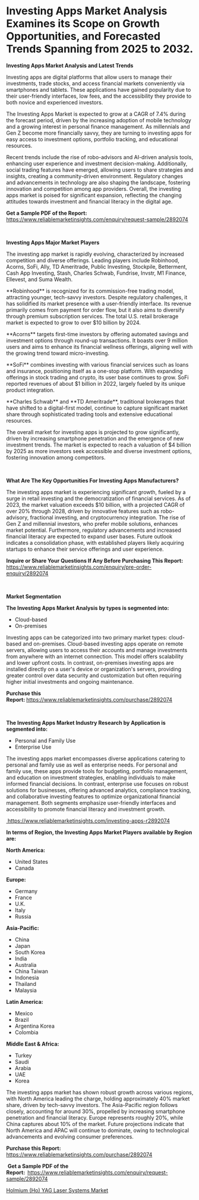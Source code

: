 <p><h1>Investing Apps Market Analysis Examines its Scope on Growth Opportunities, and Forecasted Trends Spanning from 2025 to 2032.</h1></p><p><strong>Investing Apps Market Analysis and Latest Trends</strong></p>
<p><p>Investing apps are digital platforms that allow users to manage their investments, trade stocks, and access financial markets conveniently via smartphones and tablets. These applications have gained popularity due to their user-friendly interfaces, low fees, and the accessibility they provide to both novice and experienced investors.</p><p>The Investing Apps Market is expected to grow at a CAGR of 7.4% during the forecast period, driven by the increasing adoption of mobile technology and a growing interest in personal finance management. As millennials and Gen Z become more financially savvy, they are turning to investing apps for easy access to investment options, portfolio tracking, and educational resources.</p><p>Recent trends include the rise of robo-advisors and AI-driven analysis tools, enhancing user experience and investment decision-making. Additionally, social trading features have emerged, allowing users to share strategies and insights, creating a community-driven environment. Regulatory changes and advancements in technology are also shaping the landscape, fostering innovation and competition among app providers. Overall, the investing apps market is poised for significant expansion, reflecting the changing attitudes towards investment and financial literacy in the digital age.</p></p>
<p><strong>Get a Sample PDF of the Report:&nbsp;</strong> <a href="https://www.reliablemarketinsights.com/enquiry/request-sample/2892074?utm_campaign=3534&utm_medium=2&utm_source=Github&utm_content=ia&utm_term=15032025&utm_id=investing-apps">https://www.reliablemarketinsights.com/enquiry/request-sample/2892074</a></p>
<p>&nbsp;</p>
<p><strong>Investing Apps Major Market Players</strong></p>
<p><p>The investing app market is rapidly evolving, characterized by increased competition and diverse offerings. Leading players include Robinhood, Acorns, SoFi, Ally, TD Ameritrade, Public Investing, Stockpile, Betterment, Cash App Investing, Stash, Charles Schwab, Fundrise, Invstr, M1 Finance, Ellevest, and Suma Wealth.</p><p>**Robinhood** is recognized for its commission-free trading model, attracting younger, tech-savvy investors. Despite regulatory challenges, it has solidified its market presence with a user-friendly interface. Its revenue primarily comes from payment for order flow, but it also aims to diversify through premium subscription services. The total U.S. retail brokerage market is expected to grow to over $10 billion by 2024.</p><p>**Acorns** targets first-time investors by offering automated savings and investment options through round-up transactions. It boasts over 9 million users and aims to enhance its financial wellness offerings, aligning well with the growing trend toward micro-investing.</p><p>**SoFi** combines investing with various financial services such as loans and insurance, positioning itself as a one-stop platform. With expanding offerings in stock trading and crypto, its user base continues to grow. SoFi reported revenues of about $1 billion in 2022, largely fueled by its unique product integration.</p><p>**Charles Schwab** and **TD Ameritrade**, traditional brokerages that have shifted to a digital-first model, continue to capture significant market share through sophisticated trading tools and extensive educational resources.</p><p>The overall market for investing apps is projected to grow significantly, driven by increasing smartphone penetration and the emergence of new investment trends. The market is expected to reach a valuation of $4 billion by 2025 as more investors seek accessible and diverse investment options, fostering innovation among competitors.</p></p>
<p>&nbsp;</p>
<p><strong>What Are The Key Opportunities For Investing Apps Manufacturers?</strong></p>
<p><p>The investing apps market is experiencing significant growth, fueled by a surge in retail investing and the democratization of financial services. As of 2023, the market valuation exceeds $10 billion, with a projected CAGR of over 20% through 2028, driven by innovative features such as robo-advisory, fractional investing, and cryptocurrency integration. The rise of Gen Z and millennial investors, who prefer mobile solutions, enhances market potential. Furthermore, regulatory advancements and increased financial literacy are expected to expand user bases. Future outlook indicates a consolidation phase, with established players likely acquiring startups to enhance their service offerings and user experience.</p></p>
<p><strong>Inquire or Share Your Questions If Any Before Purchasing This Report:</strong> <a href="https://www.reliablemarketinsights.com/enquiry/pre-order-enquiry/2892074?utm_campaign=3534&utm_medium=2&utm_source=Github&utm_content=ia&utm_term=15032025&utm_id=investing-apps">https://www.reliablemarketinsights.com/enquiry/pre-order-enquiry/2892074</a></p>
<p>&nbsp;</p>
<p><strong>Market Segmentation</strong></p>
<p><strong>The Investing Apps Market Analysis by types is segmented into:</strong></p>
<p><ul><li>Cloud-based</li><li>On-premises</li></ul></p>
<p><p>Investing apps can be categorized into two primary market types: cloud-based and on-premises. Cloud-based investing apps operate on remote servers, allowing users to access their accounts and manage investments from anywhere with an internet connection. This model offers scalability and lower upfront costs. In contrast, on-premises investing apps are installed directly on a user's device or organization's servers, providing greater control over data security and customization but often requiring higher initial investments and ongoing maintenance.</p></p>
<p><strong>Purchase this Report:&nbsp;</strong><a href="https://www.reliablemarketinsights.com/purchase/2892074?utm_campaign=3534&utm_medium=2&utm_source=Github&utm_content=ia&utm_term=15032025&utm_id=investing-apps">https://www.reliablemarketinsights.com/purchase/2892074</a></p>
<p>&nbsp;</p>
<p><strong>The Investing Apps Market Industry Research by Application is segmented into:</strong></p>
<p><ul><li>Personal and Family Use</li><li>Enterprise Use</li></ul></p>
<p><p>The investing apps market encompasses diverse applications catering to personal and family use as well as enterprise needs. For personal and family use, these apps provide tools for budgeting, portfolio management, and education on investment strategies, enabling individuals to make informed financial decisions. In contrast, enterprise use focuses on robust solutions for businesses, offering advanced analytics, compliance tracking, and collaborative investing features to optimize organizational financial management. Both segments emphasize user-friendly interfaces and accessibility to promote financial literacy and investment growth.</p></p>
<p><a href="https://www.reliablemarketinsights.com/investing-apps-r2892074?utm_campaign=3534&utm_medium=2&utm_source=Github&utm_content=ia&utm_term=15032025&utm_id=investing-apps">&nbsp;https://www.reliablemarketinsights.com/investing-apps-r2892074</a></p>
<p><strong>In terms of Region, the Investing Apps Market Players available by Region are:</strong></p>
<p>
    <p> <strong> North America: </strong>
        <ul>
            <li>United States</li>
            <li>Canada</li>
        </ul>
        </p> 
    <p> <strong> Europe: </strong>
        <ul>
            <li>Germany</li>
            <li>France</li>
            <li>U.K.</li>
            <li>Italy</li>
            <li>Russia</li>
        </ul>
        </p> 
    <p> <strong> Asia-Pacific: </strong>
        <ul>
            <li>China</li>
            <li>Japan</li>
            <li>South Korea</li>
            <li>India</li>
            <li>Australia</li>
            <li>China Taiwan</li>
            <li>Indonesia</li>
            <li>Thailand</li>
            <li>Malaysia</li>
        </ul>
        </p> 
    <p> <strong> Latin America: </strong>
        <ul>
            <li>Mexico</li>
            <li>Brazil</li>
            <li>Argentina Korea</li>
            <li>Colombia</li>
        </ul>
        </p> 
    <p> <strong> Middle East & Africa: </strong>
        <ul>
            <li>Turkey</li>
            <li>Saudi</li>
            <li>Arabia</li>
            <li>UAE</li>
            <li>Korea</li>
        </ul>
    </p>
    </p>
<p><p>The investing apps market has shown robust growth across various regions, with North America leading the charge, holding approximately 40% market share, driven by tech-savvy investors. The Asia-Pacific region follows closely, accounting for around 30%, propelled by increasing smartphone penetration and financial literacy. Europe represents roughly 20%, while China captures about 10% of the market. Future projections indicate that North America and APAC will continue to dominate, owing to technological advancements and evolving consumer preferences.</p></p>
<p><strong>Purchase this Report: </strong><a href="https://www.reliablemarketinsights.com/purchase/2892074?utm_campaign=3534&utm_medium=2&utm_source=Github&utm_content=ia&utm_term=15032025&utm_id=investing-apps">https://www.reliablemarketinsights.com/purchase/2892074</a></p>
<p>&nbsp;<strong>Get a Sample PDF of the Report:&nbsp;&nbsp;</strong><a href="https://www.reliablemarketinsights.com/enquiry/request-sample/2892074?utm_campaign=3534&utm_medium=2&utm_source=Github&utm_content=ia&utm_term=15032025&utm_id=investing-apps">https://www.reliablemarketinsights.com/enquiry/request-sample/2892074</a></p>
<p><strong></strong></p>
<p><p><a href="https://github.com/lillybosakoi/Market-Research-Report-List-1/blob/main/holmium-ho-yag-laser-systems-market.md?utm_campaign=3534&utm_medium=2&utm_source=Github&utm_content=ia&utm_term=15032025&utm_id=investing-apps">Holmium (Ho) YAG Laser Systems Market</a></p></p>